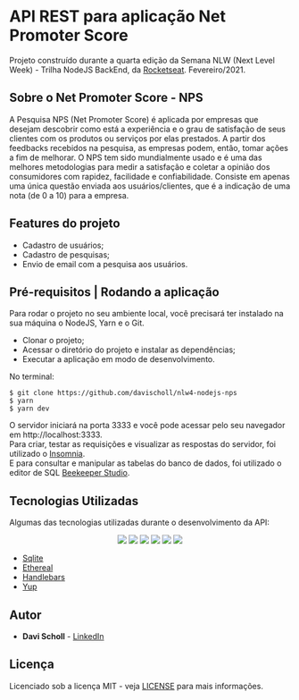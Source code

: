 # API REST para aplicação Net Promoter Score

Projeto construído durante a quarta edição da Semana NLW (Next Level Week) - Trilha NodeJS BackEnd, da [Rocketseat](https://rocketseat.com.br/). Fevereiro/2021.

## Sobre o Net Promoter Score - NPS
A Pesquisa NPS (Net Promoter Score) é aplicada por empresas que desejam descobrir como está a experiência e o grau de satisfação de seus clientes com os produtos ou serviços por elas prestados. A partir dos feedbacks recebidos na pesquisa, as empresas podem, então, tomar ações a fim de melhorar. O NPS tem sido mundialmente usado e é uma das melhores metodologias para medir a satisfação e coletar a opinião dos consumidores com rapidez, facilidade e confiabilidade. Consiste em apenas uma única questão enviada aos usuários/clientes, que é a indicação de uma nota (de 0 a 10) para a empresa.

## Features do projeto
- Cadastro de usuários;
- Cadastro de pesquisas;
- Envio de email com a pesquisa aos usuários.

## Pré-requisitos | Rodando a aplicação
Para rodar o projeto no seu ambiente local, você precisará ter instalado na sua máquina o NodeJS, Yarn e o Git.
- Clonar o projeto;
- Acessar o diretório do projeto e instalar as dependências;
- Executar a aplicação em modo de desenvolvimento.

No terminal:
```
$ git clone https://github.com/davischoll/nlw4-nodejs-nps
$ yarn
$ yarn dev
```
O servidor iniciará na porta 3333 e você pode acessar pelo seu navegador em http://localhost:3333.<br/>
Para criar, testar as requisições e visualizar as respostas do servidor, foi utilizado o [Insomnia](https://insomnia.rest/download/).<br/>
E para consultar e manipular as tabelas do banco de dados, foi utilizado o editor de SQL [Beekeeper Studio](https://www.beekeeperstudio.io/).

## Tecnologias Utilizadas
  Algumas das tecnologias utilizadas durante o desenvolvimento da API:
<br>
<p align="center">
  <img  src="https://img.shields.io/badge/-Yarn-2C8EBB?&style=for-the-badge&logoColor=fff&logo=yarn&logoWidth=25"/>
  <img  src="https://img.shields.io/badge/-TypeScript-3178C6?&style=for-the-badge&logoColor=fff&logo=TypeScript&logoWidth=25"/>
  <img  src="https://img.shields.io/badge/-Node.js-339933?&style=for-the-badge&logoColor=fff&logo=Node.js&logoWidth=25"/>
  <img  src="https://img.shields.io/badge/-Jest-C21325?&style=for-the-badge&logoColor=fff&logo=Jest&logoWidth=25"/>
  <img  src="https://img.shields.io/badge/-Typeorm-F37626?&style=for-the-badge&logoColor=fff&logo=Databricks&logoWidth=25"/>
  <img  src="https://img.shields.io/badge/-Nodemailer-009CAB?&style=for-the-badge&logoColor=fff&logo=Gmail&logoWidth=25"/>
</p>

+ [Sqlite](https://www.sqlite.org/index.html)
+ [Ethereal](https://ethereal.email/)
+ [Handlebars](https://handlebarsjs.com/)
+ [Yup](https://github.com/jquense/yup)

## Autor
* **Davi Scholl** - [LinkedIn](https://www.linkedin.com/in/davischoll/)

## Licença
Licenciado sob a licença MIT - veja [LICENSE](LICENSE) para mais informações.